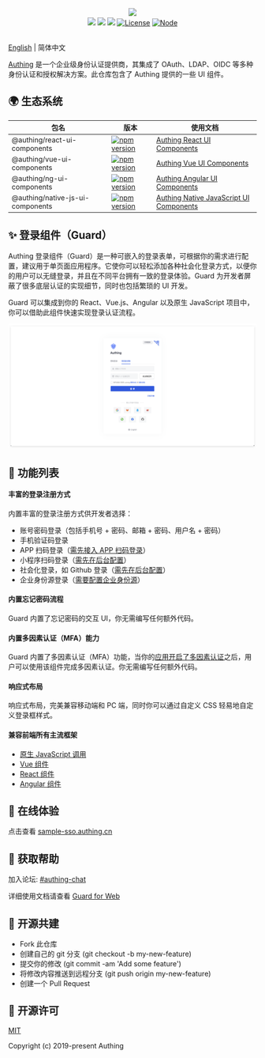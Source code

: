 <div align=center><img width="300" src="https://files.authing.co/authing-console/authing-logo-new-20210924.svg"></div>

<div align="center">
  <a href="javascript:;"><img src="https://img.shields.io/badge/test-passing-brightgreen" /></a>
  <a href="https://forum.authing.cn/" target="_blank"><img src="https://img.shields.io/badge/chat-forum-blue" /></a>
  <a href="https://docs.authing.cn/v2/reference/ui-components/" target="_blank"><img src="https://img.shields.io/badge/docs-passing-brightgreen" /></a>
  <a href="https://github.com/Authing/AuthingSSO" target="_blank"><img src="https://img.shields.io/badge/License-MIT-success" alt="License"></a>
  <a href="javascript:;" target="_blank"><img src="https://img.shields.io/badge/node-%3E=12-green.svg" alt="Node"></a>
</div>

<br />

[English](./README.md) | 简体中文 

[Authing](https://authing.cn) 是一个企业级身份认证提供商，其集成了 OAuth、LDAP、OIDC 等多种身份认证和授权解决方案。此仓库包含了 Authing 提供的一些 UI 组件。

## 🌍 生态系统

| 包名                             | 版本                                                                                                                                              | 使用文档                                                                                                             |
| -------------------------------- | ------------------------------------------------------------------------------------------------------------------------------------------------- | -------------------------------------------------------------------------------------------------------------------- |
| @authing/react-ui-components     | [![npm version](https://badge.fury.io/js/@authing%2Freact-ui-components.svg)](https://www.npmjs.com/package/@authing/react-ui-components)         | [Authing React UI Components](https://docs.authing.cn/v2/reference/ui-components/react.html)                         |
| @authing/vue-ui-components       | [![npm version](https://badge.fury.io/js/@authing%2Fvue-ui-components.svg)](https://www.npmjs.com/package/@authing/vue-ui-components)             | [Authing Vue UI Components](https://docs.authing.cn/v2/reference/ui-components/vue.html)                             |
| @authing/ng-ui-components        | [![npm version](https://badge.fury.io/js/@authing%2Fng-ui-components.svg)](https://www.npmjs.com/package/@authing/ng-ui-components)               | [Authing Angular UI Components](https://docs.authing.cn/v2/reference/ui-components/angular.html)                     |
| @authing/native-js-ui-components | [![npm version](https://badge.fury.io/js/@authing%2Fnative-js-ui-components.svg)](https://www.npmjs.com/package/@authing/native-js-ui-components) | [Authing Native JavaScript UI Components](https://docs.authing.cn/v2/reference/ui-components/native-javascript.html) |

## ✨ 登录组件（Guard）

Authing 登录组件（Guard）是一种可嵌入的登录表单，可根据你的需求进行配置，建议用于单页面应用程序。它使你可以轻松添加各种社会化登录方式，以便你的用户可以无缝登录，并且在不同平台拥有一致的登录体验。Guard 为开发者屏蔽了很多底层认证的实现细节，同时也包括繁琐的 UI 开发。

Guard 可以集成到你的 React、Vue.js、Angular 以及原生 JavaScript 项目中，你可以借助此组件快速实现登录认证流程。

![Guard Demo](./static/images/guard-demo_zh.png)

## 🌈 功能列表

#### 丰富的登录注册方式

内置丰富的登录注册方式供开发者选择：

- 账号密码登录（包括手机号 + 密码、邮箱 + 密码、用户名 + 密码）
- 手机验证码登录
- APP 扫码登录（[需先接入 APP 扫码登录](https://docs.authing.cn/v2/guides/authentication/qrcode/use-self-build-app/)）
- 小程序扫码登录（[需先在后台配置](https://docs.authing.cn/v2/guides/authentication/qrcode/use-wechat-miniprogram/)）
- 社会化登录，如 Github 登录（[需先在后台配置](https://docs.authing.cn/v2/guides/connections/social.html)）
- 企业身份源登录（[需要配置企业身份源](https://docs.authing.cn/v2/guides/connections/enterprise.html)）

#### 内置忘记密码流程

Guard 内置了忘记密码的交互 UI，你无需编写任何额外代码。

#### 内置多因素认证（MFA）能力

Guard 内置了多因素认证（MFA）功能，当你的[应用开启了多因素认证](https://docs.authing.cn/v2/guides/app/mfa.html)之后，用户可以使用该组件完成多因素认证。你无需编写任何额外代码。

#### 响应式布局

响应式布局，完美兼容移动端和 PC 端，同时你可以通过自定义 CSS 轻易地自定义登录框样式。

#### 兼容前端所有主流框架

- [原生 JavaScript 调用](https://docs.authing.cn/v2/reference/ui-components/native-javascript.html)
- [Vue 组件](https://docs.authing.cn/v2/reference/ui-components/vue.html)
- [React 组件](https://docs.authing.cn/v2/reference/ui-components/react.html)
- [Angular 组件](https://docs.authing.cn/v2/reference/ui-components/angular.html)

## 🌴 在线体验

点击查看 [sample-sso.authing.cn](https://sample-sso.authing.cn/login?app_id=5d70d0e991fdd597019df70d&protocol=oidc&finish_login_url=%2Finteraction%2Foidc%2Fd7223e6b-b796-4068-a3f2-298d527993c2%2Flogin&login_page_context=)

## 🌳 获取帮助

加入论坛: [#authing-chat](https://forum.authing.cn/)

详细使用文档请查看 [Guard for Web](https://docs.authing.cn/v2/reference/ui-components/)

## 🍻 开源共建

- Fork 此仓库
- 创建自己的 git 分支 (git checkout -b my-new-feature)
- 提交你的修改 (git commit -am 'Add some feature')
- 将修改内容推送到远程分支 (git push origin my-new-feature)
- 创建一个 Pull Request

## 📝 开源许可

[MIT](https://opensource.org/licenses/MIT)

Copyright (c) 2019-present Authing
